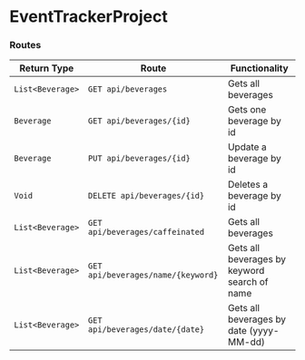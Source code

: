 # EventTrackerProject



### Routes

| Return Type    | Route                 | Functionality            |
|----------------|-----------------------|--------------------------|
| `List<Beverage>` |`GET api/beverages`| Gets all beverages   |
| `Beverage`       |`GET api/beverages/{id}`| Gets one beverage by id |
| `Beverage`       |`PUT api/beverages/{id}`| Update a beverage by id|
| `Void`       |`DELETE api/beverages/{id}`| Deletes a beverage by id|
| `List<Beverage>` |`GET api/beverages/caffeinated`| Gets all beverages   |
| `List<Beverage>` |`GET api/beverages/name/{keyword}`| Gets all beverages by keyword search of name   |
| `List<Beverage>` |`GET api/beverages/date/{date}`| Gets all beverages by date (yyyy-MM-dd)   |
